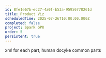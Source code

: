 ```yaml
---
id: 8fe1e67b-ec27-4a0f-b53a-95956778261d
title: Product Viz
scheduledTime: 2025-07-26T10:00:00.000Z
completed: false
project: Spark GPU
order: 5
persistent: true
---
```


xml for each part, human
docyke common parts